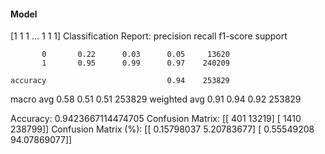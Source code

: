 #### Model
[1 1 1 ... 1 1 1]
Classification Report:
              precision    recall  f1-score   support

           0       0.22      0.03      0.05     13620
           1       0.95      0.99      0.97    240209

    accuracy                           0.94    253829
   macro avg       0.58      0.51      0.51    253829
weighted avg       0.91      0.94      0.92    253829

Accuracy: 0.9423667114474705
Confusion Matrix:
[[   401  13219]
 [  1410 238799]]
Confusion Matrix (%):
[[ 0.15798037  5.20783677]
 [ 0.55549208 94.07869077]]

